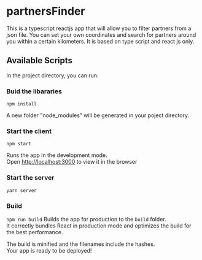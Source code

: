 # partnersFinder
This is a typescript reactjs app that will allow you to filter partners from a json file. You can set your own coordinates and search for partners around you within a certain kilometers. It is based on type script and react js only.

## Available Scripts

In the project directory, you can run:

### Buid the libararies
`npm install`

A new folder "node_modules" will be generated in your poject directory.

### Start the client 
`npm start`

Runs the app in the development mode.<br>
Open [http://localhost:3000](http://localhost:3000) to view it in the browser


### Start the server
`yarn server`

### Build
`npm run build`
Builds the app for production to the `build` folder.<br>
It correctly bundles React in production mode and optimizes the build for the best performance.

The build is minified and the filenames include the hashes.<br>
Your app is ready to be deployed!
